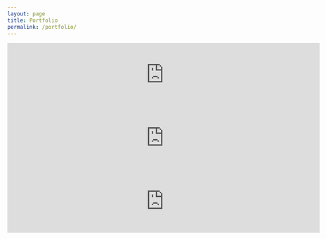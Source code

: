 ```yaml
---
layout: page
title: Portfolio
permalink: /portfolio/
---
```


<iframe width="711" height="144" frameborder="0" src="https://mega.nz/embed/sswFFJRI#nFNHvxJXXeh-qygxraNUvooZfxkAN4iGuV4M5R1XCEA!1v1c" allowfullscreen ></iframe>

<iframe width="711" height="144" frameborder="0" src="https://mega.nz/embed/ZxQAGZpK#2BV02WaWbBBpaGevdAY8NpiclyibBxbL0rBPjfUZN3k!1v1c" allowfullscreen ></iframe>

<iframe width="711" height="144" frameborder="0" src="https://mega.nz/embed/loQn2aAS#7YUKCdDB9H2z0tsHKI6gmKy7WO229OqZP6KGdI2f-zk!1v1c" allowfullscreen ></iframe>
